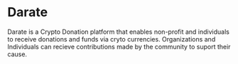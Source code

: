 # Darate

Darate is a Crypto Donation platform that enables non-profit and individuals to receive donations and funds via cryto currencies.
Organizations and Individuals can recieve contributions made by the community to suport their cause.